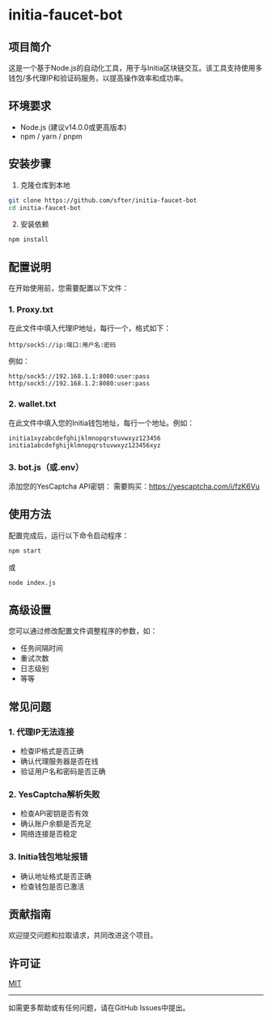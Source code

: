 # initia-faucet-bot

## 项目简介
这是一个基于Node.js的自动化工具，用于与Initia区块链交互。该工具支持使用多钱包/多代理IP和验证码服务，以提高操作效率和成功率。

## 环境要求
- Node.js (建议v14.0.0或更高版本)
- npm / yarn / pnpm

## 安装步骤
1. 克隆仓库到本地
```bash
git clone https://github.com/sfter/initia-faucet-bot
cd initia-faucet-bot
```

2. 安装依赖
```bash
npm install
```

## 配置说明
在开始使用前，您需要配置以下文件：

### 1. Proxy.txt
在此文件中填入代理IP地址，每行一个，格式如下：
```
http/sock5://ip:端口:用户名:密码
```
例如：
```
http/sock5://192.168.1.1:8080:user:pass
http/sock5://192.168.1.2:8080:user:pass
```

### 2. wallet.txt
在此文件中填入您的Initia钱包地址，每行一个地址。例如：
```
initia1xyzabcdefghijklmnopqrstuvwxyz123456
initia1abcdefghijklmnopqrstuvwxyz123456xyz
```

### 3. bot.js（或.env）
添加您的YesCaptcha API密钥：
需要购买：https://yescaptcha.com/i/fzK6Vu

## 使用方法
配置完成后，运行以下命令启动程序：

```bash
npm start
```
或
```bash
node index.js
```

## 高级设置
您可以通过修改配置文件调整程序的参数，如：
- 任务间隔时间
- 重试次数
- 日志级别
- 等等

## 常见问题

### 1. 代理IP无法连接
- 检查IP格式是否正确
- 确认代理服务器是否在线
- 验证用户名和密码是否正确

### 2. YesCaptcha解析失败
- 检查API密钥是否有效
- 确认账户余额是否充足
- 网络连接是否稳定

### 3. Initia钱包地址报错
- 确认地址格式是否正确
- 检查钱包是否已激活

## 贡献指南
欢迎提交问题和拉取请求，共同改进这个项目。

## 许可证
[MIT](LICENSE)

---

如需更多帮助或有任何问题，请在GitHub Issues中提出。
